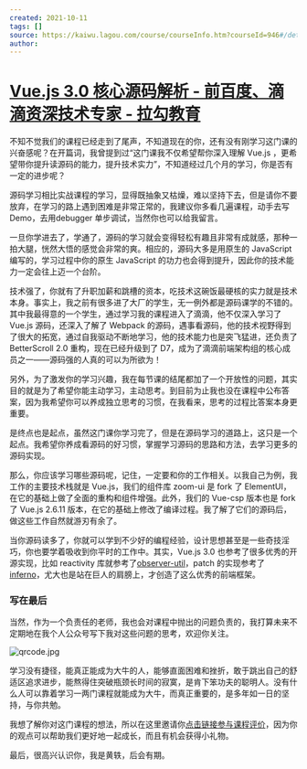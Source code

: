 ```yaml
---
created: 2021-10-11
tags: []
source: https://kaiwu.lagou.com/course/courseInfo.htm?courseId=946#/detail/pc?id=7624
author: 
---
```


# [Vue.js 3.0 核心源码解析 - 前百度、滴滴资深技术专家 - 拉勾教育](https://kaiwu.lagou.com/course/courseInfo.htm?courseId=946#/detail/pc?id=7624)


不知不觉我们的课程已经走到了尾声，不知道现在的你，还有没有刚学习这门课的兴奋感呢？在开篇词，我曾提到过“这门课我不仅希望帮你深入理解 Vue.js ，更希望带你提升读源码的能力，提升技术实力”，不知道经过几个月的学习，你是否有一定的进步呢？

源码学习相比实战课程的学习，显得既抽象又枯燥，难以坚持下去，但是请你不要放弃，在学习的路上遇到困难是非常正常的，我建议你多看几遍课程，动手去写 Demo，去用debugger 单步调试，当然你也可以给我留言。

一旦你学进去了，学通了，源码的学习就会变得轻松有趣且非常有成就感，那种一拍大腿，恍然大悟的感觉会非常的爽。相应的，源码大多是用原生的 JavaScript 编写的，学习过程中你的原生 JavaScript 的功力也会得到提升，因此你的技术能力一定会往上迈一个台阶。

技术强了，你就有了升职加薪和跳槽的资本，吃技术这碗饭最硬核的实力就是技术本身。事实上，我之前有很多进了大厂的学生，无一例外都是源码课学的不错的。其中我最得意的一个学生，通过学习我的课程进入了滴滴，他不仅深入学习了 Vue.js 源码，还深入了解了 Webpack 的源码，遇事看源码，他的技术视野得到了很大的拓宽，通过自我驱动不断地学习，他的技术能力也是突飞猛进，还负责了 BetterScroll 2.0 重构，现在已经升级到了 D7，成为了滴滴前端架构组的核心成员之一——源码强的人真的可以为所欲为！

另外，为了激发你的学习兴趣，我在每节课的结尾都加了一个开放性的问题，其实目的就是为了希望你能主动学习，主动思考。到目前为止我也没在课程中公布答案，因为我希望你可以养成独立思考的习惯，在我看来，思考的过程比答案本身更重要。

是终点也是起点，虽然这门课你学习完了，但是在源码学习的道路上，这只是一个起点。我希望你养成看源码的好习惯，掌握学习源码的思路和方法，去学习更多的源码实现。

那么，你应该学习哪些源码呢，记住，一定要和你的工作相关。以我自己为例，我工作的主要技术栈就是 Vue.js，我们的组件库 zoom-ui 是 fork 了 ElementUI，在它的基础上做了全面的重构和组件增强。此外，我们的 Vue-csp 版本也是 fork 了 Vue.js 2.6.11 版本，在它的基础上修改了编译过程。我了解了它们的源码后，做这些工作自然就游刃有余了。

当你源码读多了，你就可以学到不少好的编程经验，设计思想甚至是一些奇技淫巧，你也要学着吸收到你平时的工作中。其实，Vue.js 3.0 也参考了很多优秀的开源实现，比如 reactivity 库就参考了[observer-util](https://github.com/nx-js/observer-util)，patch 的实现参考了[inferno](https://github.com/infernojs/inferno)，尤大也是站在巨人的肩膀上，才创造了这么优秀的前端框架。

### 写在最后

当然，作为一个负责任的老师，我也会对课程中抛出的问题负责的，我打算未来不定期地在我个人公众号写下我对这些问题的思考，欢迎你关注。

![qrcode.jpg](https://s0.lgstatic.com/i/image/M00/5D/53/CgqCHl-EGqqAf0WUAAAV8rnol0g829.jpg)

学习没有捷径，能真正能成为大牛的人，能够直面困难和挫折，敢于跳出自己的舒适区追求进步，能熬得住突破瓶颈长时间的寂寞，是肯下笨功夫的聪明人。没有什么人可以靠着学习一两门课程就能成为大牛，而真正重要的，是多年如一日的坚持，与你共勉。

我想了解你对这门课程的想法，所以在这里邀请你[点击链接参与课程评价](https://wj.qq.com/s2/7273485/ccdf)，因为你的观点可以帮助我们更好地一起成长，而且有机会获得小礼物。

最后，很高兴认识你，我是黄轶，后会有期。

